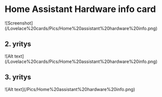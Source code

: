 <h1>Home Assistant Hardware info card</h1>
![Screenshot](/Lovelace%20cards/Pics/Home%20assistant%20hardware%20info.png)

<h2>2. yritys </h2>
![Alt text](/Lovelace%20cards/Pics/Home%20assistant%20hardware%20info.png)
<h2>3. yritys </h2>
![Alt text](/Pics/Home%20assistant%20hardware%20info.png)

